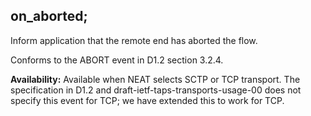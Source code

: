 ## on_aborted;

Inform application that the remote end has aborted the flow.

Conforms to the ABORT event in D1.2 section 3.2.4.

**Availability:** Available when NEAT selects SCTP or TCP
  transport. The specification in D1.2 and
  draft-ietf-taps-transports-usage-00 does not specify this event for
  TCP; we have extended this to work for TCP.
